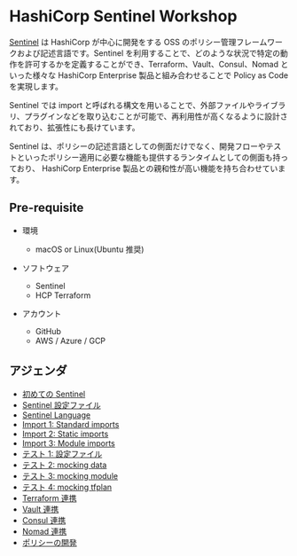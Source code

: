 # HashiCorp Sentinel Workshop

[Sentinel](https://developer.hashicorp.com/sentinel) は HashiCorp が中心に開発をする OSS のポリシー管理フレームワークおよび記述言語です。Sentinel を利用することで、どのような状況で特定の動作を許可するかを定義することができ、Terraform、Vault、Consul、Nomad といった様々な HashiCorp Enterprise 製品と組み合わせることで Policy as Code を実現します。

Sentinel では import と呼ばれる構文を用いることで、外部ファイルやライブラリ、プラグインなどを取り込むことが可能で、再利用性が高くなるように設計されており、拡張性にも長けています。

Sentinel は、ポリシーの記述言語としての側面だけでなく、開発フローやテストといったポリシー適用に必要な機能も提供するランタイムとしての側面も持っており、
HashiCorp Enterprise 製品との親和性が高い機能を持ち合わせています。

## Pre-requisite

* 環境
	* macOS or Linux(Ubuntu 推奨)

* ソフトウェア
	* Sentinel
	* HCP Terraform

* アカウント
	* GitHub
	* AWS / Azure / GCP

## アジェンダ
* [初めての Sentinel](contents/hello-sentinel.md)
* [Sentinel 設定ファイル](contents/configurations.md)
* [Sentinel Language](contents/language-features.md)
* [Import 1: Standard imports](contents/imports-standard.md)
* [Import 2: Static imports](contents/imports-static.md)
* [Import 3: Module imports](contents/imports-modules.md)
* [テスト 1: 設定ファイル](contents/test-configuration.md)
* [テスト 2: mocking data](contents/test-mock-data.md)
* [テスト 3: mocking module](contents/test-mock-modules.md)
* [テスト 4: mocking tfplan](contents/test-mock-tfplans.md)
* [Terraform 連携](contents/terraform-integrations.md)
* [Vault 連携](contents/vault-integrations.md)
* [Consul 連携](contents/consul-integrations.md)
* [Nomad 連携](contents/nomad-integrations.md)
* [ポリシーの開発](contents/policy-development.md)
